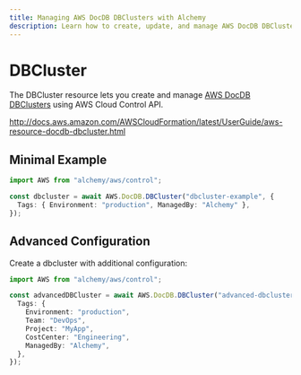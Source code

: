```yaml
---
title: Managing AWS DocDB DBClusters with Alchemy
description: Learn how to create, update, and manage AWS DocDB DBClusters using Alchemy Cloud Control.
---
```


# DBCluster

The DBCluster resource lets you create and manage [AWS DocDB DBClusters](https://docs.aws.amazon.com/docdb/latest/userguide/) using AWS Cloud Control API.

http://docs.aws.amazon.com/AWSCloudFormation/latest/UserGuide/aws-resource-docdb-dbcluster.html

## Minimal Example

```ts
import AWS from "alchemy/aws/control";

const dbcluster = await AWS.DocDB.DBCluster("dbcluster-example", {
  Tags: { Environment: "production", ManagedBy: "Alchemy" },
});
```

## Advanced Configuration

Create a dbcluster with additional configuration:

```ts
import AWS from "alchemy/aws/control";

const advancedDBCluster = await AWS.DocDB.DBCluster("advanced-dbcluster", {
  Tags: {
    Environment: "production",
    Team: "DevOps",
    Project: "MyApp",
    CostCenter: "Engineering",
    ManagedBy: "Alchemy",
  },
});
```

